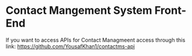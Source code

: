 # Contact Mangement System Front-End

If you want to access APIs for Contact Managmeent access through this link: https://github.com/YousafKhan1/contactms-api
